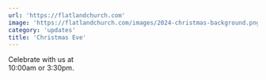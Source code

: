 ```yaml
---
url: 'https://flatlandchurch.com'
image: 'https://flatlandchurch.com/images/2024-christmas-background.png'
category: 'updates'
title: 'Christmas Eve'
---
```


Celebrate with us at<br>
10:00am or 3:30pm.
